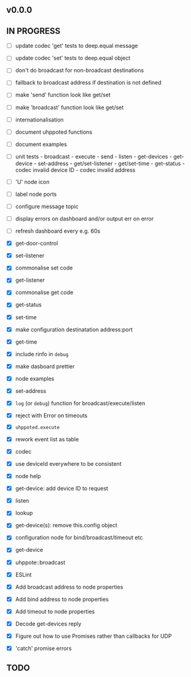 ## v0.0.0

## IN PROGRESS

- [ ] update codec 'get' tests to deep.equal message
- [ ] update codec 'set' tests to deep.equal object
- [ ] don't do broadcast for non-broadcast destinations
- [ ] fallback to broadcast address if destination is not defined
- [ ] make 'send' function look like get/set
- [ ] make 'broadcast' function look like get/set
- [ ] internationalisation
- [ ] document uhppoted functions
- [ ] document examples
- [ ] unit tests
      - broadcast
      - execute
      - send
      - listen
      - get-devices
      - get-device
      - set-address
      - get/set-listener
      - get/set-time
      - get-status
      - codec invalid device ID
      - codec invalid address

- [ ] 'U' node icon
- [ ] label node ports
- [ ] configure message topic
- [ ] display errors on dashboard and/or output err on error
- [ ] refresh dashboard every e.g. 60s

- [x] get-door-control
- [x] set-listener
- [x] commonalise set code
- [x] get-listener
- [x] commonalise get code
- [x] get-status
- [x] set-time
- [x] make configuration destinatation address:port
- [x] get-time
- [x] include rinfo in `debug`
- [x] make dasboard prettier
- [x] node examples
- [x] set-address
- [x] `log` (or `debug`) function for broadcast/execute/listen
- [x] reject with Error on timeouts
- [x] `uhppoted.execute`
- [x] rework event list as table
- [x] codec
- [x] use deviceId everywhere to be consistent
- [x] node help
- [x] get-device: add device ID to request
- [x] listen
- [x] lookup
- [x] get-device(s): remove this.config object
- [x] configuration node for bind/broadcast/timeout etc
- [x] get-device
- [x] uhppote::broadcast
- [x] ESLint
- [x] Add broadcast address to node properties
- [x] Add bind address to node properties
- [x] Add timeout to node properties
- [x] Decode get-devices reply
- [x] Figure out how to use Promises rather than callbacks for UDP
- [x] 'catch' promise errors

## TODO


